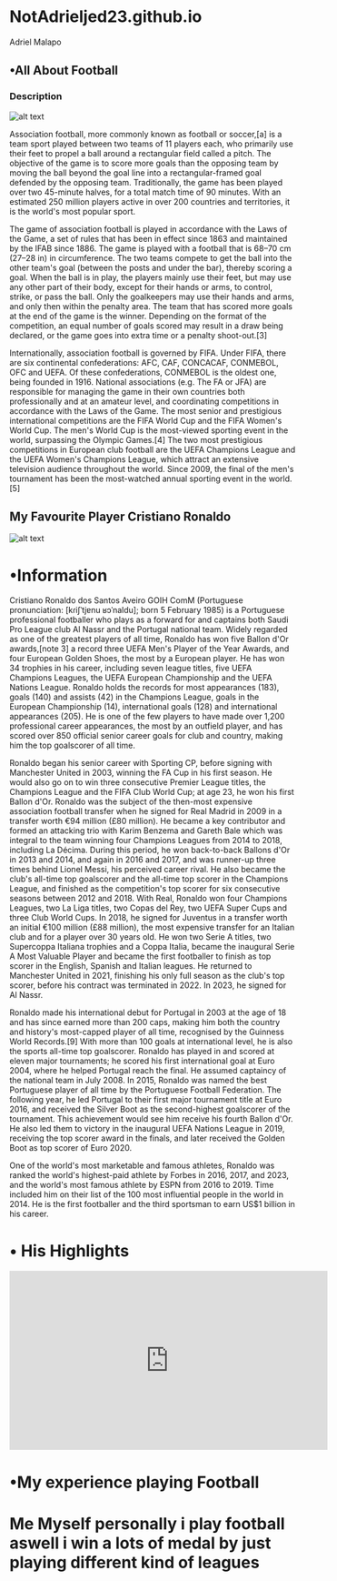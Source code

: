 # NotAdrieljed23.github.io
Adriel Malapo

## **•All About Football**
### Description
![alt text](https://upload.wikimedia.org/wikipedia/commons/4/42/Football_in_Bloomington%2C_Indiana%2C_1995.jpg)



Association football, more commonly known as football or soccer,[a] is a team sport played between two teams of 11 players each, who primarily use their feet to propel a ball around a rectangular field called a pitch. The objective of the game is to score more goals than the opposing team by moving the ball beyond the goal line into a rectangular-framed goal defended by the opposing team. Traditionally, the game has been played over two 45-minute halves, for a total match time of 90 minutes. With an estimated 250 million players active in over 200 countries and territories, it is the world's most popular sport.

The game of association football is played in accordance with the Laws of the Game, a set of rules that has been in effect since 1863 and maintained by the IFAB since 1886. The game is played with a football that is 68–70 cm (27–28 in) in circumference. The two teams compete to get the ball into the other team's goal (between the posts and under the bar), thereby scoring a goal. When the ball is in play, the players mainly use their feet, but may use any other part of their body, except for their hands or arms, to control, strike, or pass the ball. Only the goalkeepers may use their hands and arms, and only then within the penalty area. The team that has scored more goals at the end of the game is the winner. Depending on the format of the competition, an equal number of goals scored may result in a draw being declared, or the game goes into extra time or a penalty shoot-out.[3]

Internationally, association football is governed by FIFA. Under FIFA, there are six continental confederations: AFC, CAF, CONCACAF, CONMEBOL, OFC and UEFA. Of these confederations, CONMEBOL is the oldest one, being founded in 1916. National associations (e.g. The FA or JFA) are responsible for managing the game in their own countries both professionally and at an amateur level, and coordinating competitions in accordance with the Laws of the Game. The most senior and prestigious international competitions are the FIFA World Cup and the FIFA Women's World Cup. The men's World Cup is the most-viewed sporting event in the world, surpassing the Olympic Games.[4] The two most prestigious competitions in European club football are the UEFA Champions League and the UEFA Women's Champions League, which attract an extensive television audience throughout the world. Since 2009, the final of the men's tournament has been the most-watched annual sporting event in the world.[5]



## **My Favourite Player Cristiano Ronaldo**
![alt text](https://media.cnn.com/api/v1/images/stellar/prod/230621042149-01-cristiano-ronaldo-euro-200-apps-062023-restricted.jpg?c=16x9&q=h_720,w_1280,c_fill)


# **•Information**
 Cristiano Ronaldo dos Santos Aveiro GOIH ComM (Portuguese pronunciation: [kɾiʃˈtjɐnu ʁɔˈnaldu]; born 5 February 1985) is a Portuguese professional footballer who plays as a forward for and captains both Saudi Pro League club Al Nassr and the Portugal national team. Widely regarded as one of the greatest players of all time, Ronaldo has won five Ballon d'Or awards,[note 3] a record three UEFA Men's Player of the Year Awards, and four European Golden Shoes, the most by a European player. He has won 34 trophies in his career, including seven league titles, five UEFA Champions Leagues, the UEFA European Championship and the UEFA Nations League. Ronaldo holds the records for most appearances (183), goals (140) and assists (42) in the Champions League, goals in the European Championship (14), international goals (128) and international appearances (205). He is one of the few players to have made over 1,200 professional career appearances, the most by an outfield player, and has scored over 850 official senior career goals for club and country, making him the top goalscorer of all time.

Ronaldo began his senior career with Sporting CP, before signing with Manchester United in 2003, winning the FA Cup in his first season. He would also go on to win three consecutive Premier League titles, the Champions League and the FIFA Club World Cup; at age 23, he won his first Ballon d'Or. Ronaldo was the subject of the then-most expensive association football transfer when he signed for Real Madrid in 2009 in a transfer worth €94 million (£80 million). He became a key contributor and formed an attacking trio with Karim Benzema and Gareth Bale which was integral to the team winning four Champions Leagues from 2014 to 2018, including La Décima. During this period, he won back-to-back Ballons d'Or in 2013 and 2014, and again in 2016 and 2017, and was runner-up three times behind Lionel Messi, his perceived career rival. He also became the club's all-time top goalscorer and the all-time top scorer in the Champions League, and finished as the competition's top scorer for six consecutive seasons between 2012 and 2018. With Real, Ronaldo won four Champions Leagues, two La Liga titles, two Copas del Rey, two UEFA Super Cups and three Club World Cups. In 2018, he signed for Juventus in a transfer worth an initial €100 million (£88 million), the most expensive transfer for an Italian club and for a player over 30 years old. He won two Serie A titles, two Supercoppa Italiana trophies and a Coppa Italia, became the inaugural Serie A Most Valuable Player and became the first footballer to finish as top scorer in the English, Spanish and Italian leagues. He returned to Manchester United in 2021, finishing his only full season as the club's top scorer, before his contract was terminated in 2022. In 2023, he signed for Al Nassr.

Ronaldo made his international debut for Portugal in 2003 at the age of 18 and has since earned more than 200 caps, making him both the country and history's most-capped player of all time, recognised by the Guinness World Records.[9] With more than 100 goals at international level, he is also the sports all-time top goalscorer. Ronaldo has played in and scored at eleven major tournaments; he scored his first international goal at Euro 2004, where he helped Portugal reach the final. He assumed captaincy of the national team in July 2008. In 2015, Ronaldo was named the best Portuguese player of all time by the Portuguese Football Federation. The following year, he led Portugal to their first major tournament title at Euro 2016, and received the Silver Boot as the second-highest goalscorer of the tournament. This achievement would see him receive his fourth Ballon d'Or. He also led them to victory in the inaugural UEFA Nations League in 2019, receiving the top scorer award in the finals, and later received the Golden Boot as top scorer of Euro 2020.

One of the world's most marketable and famous athletes, Ronaldo was ranked the world's highest-paid athlete by Forbes in 2016, 2017, and 2023, and the world's most famous athlete by ESPN from 2016 to 2019. Time included him on their list of the 100 most influential people in the world in 2014. He is the first footballer and the third sportsman to earn US$1 billion in his career.

# **• His Highlights**
<iframe width="560" height="315" src="https://www.youtube.com/embed/XWWM4jycABI?si=SV7N2ee9Nk9M-0aD" title="YouTube video player" frameborder="0" allow="accelerometer; autoplay; clipboard-write; encrypted-media; gyroscope; picture-in-picture; web-share" allowfullscreen></iframe>


# **•My experience playing Football**

# **Me Myself personally i play football aswell i win a lots of medal by just playing different kind of leagues**


